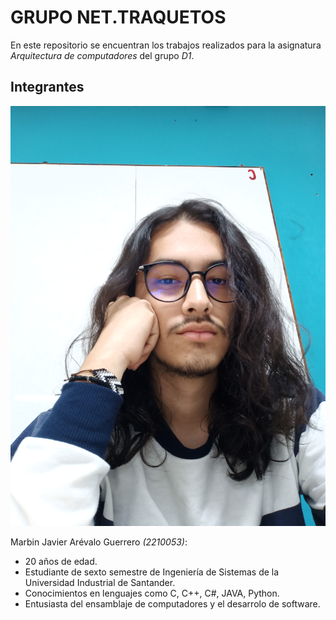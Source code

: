 # GRUPO NET.TRAQUETOS
En este repositorio se encuentran los trabajos realizados para la asignatura _Arquitectura de computadores_ del grupo _D1_.

## Integrantes

![noNameMJ](/Images/noNameMJ.jpg)

Marbin Javier Arévalo Guerrero _(2210053)_:
+ 20 años de edad.
+ Estudiante de sexto semestre de Ingeniería de Sistemas de la Universidad Industrial de Santander.
+ Conocimientos en lenguajes como C, C++, C#, JAVA, Python.
+ Entusiasta del ensamblaje de computadores y el desarrolo de software.
